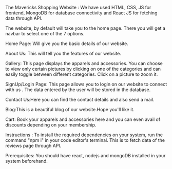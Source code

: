 The Mavericks Shopping Website : We have used HTML, CSS, JS for frontend, MongoDB for database connectivity and React JS for fetching data through API.

The website, by default will take you to the home page. There you will get a navbar to select one of the 7 options.

Home Page: Will give you the basic details of our website.

About Us: This will tell you the features of our website.

Gallery: This page displays the apparels and accessories. You can choose to view only certain pictures by clicking on one of the categories and can easily toggle between different categories. Click on a picture to zoom it.

SignUp/Login Page: This page allows you to login on our website to connect with us . The data entered by the user will be stored in the database.

Contact Us:Here you can find the contact details and also send a mail.

Blog:This is a beautiful blog of our website.Hope you'll like it.

Cart: Book your apparels and accessories here and you can even avail of discounts depending on your membership.

Instructions : To install the required dependencies on your system, run the command "npm i" in your code editor's terminal. This is to fetch data of the reviews page through API.

Prerequisites: You should have react, nodejs and mongoDB installed in your system beforehand.
